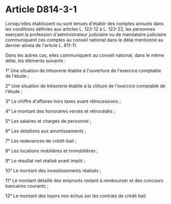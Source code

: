 # Article D814-3-1

Lorsqu'elles établissent ou sont tenues d'établir des comptes annuels dans les conditions définies aux articles L. 123-12 à L. 123-22, les personnes exerçant la profession d'administrateur judiciaire ou de mandataire judiciaire communiquent ces comptes au conseil national dans le délai mentionné au dernier alinéa de l'article L. 811-11.

Dans les autres cas, elles communiquent au conseil national, dans le même délai, les éléments suivants :

1° Une situation de trésorerie établie à l'ouverture de l'exercice comptable de l'étude ;

2° Une situation de trésorerie établie à la clôture de l'exercice comptable de l'étude ;

3° Le chiffre d'affaires hors taxes avant rétrocessions ;

4° Le montant des honoraires versés et rétrocédés ;

5° Les salaires et charges de personnel ;

6° Les dotations aux amortissements ;

7° Les redevances de crédit-bail ;

8° Les locations mobilières et immobilières ;

9° Le résultat net réalisé avant impôt ;

10° Le montant des investissements réalisés ;

11° Le montant détaillé des emprunts restant à rembourser et des concours bancaires courants ;

12° Le montant des loyers non échus sur les contrats de crédit bail.
